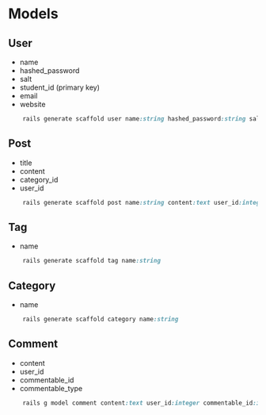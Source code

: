 # Models

## User

* name
* hashed_password
* salt
* student_id (primary key)
* email
* website

```ruby
    rails generate scaffold user name:string hashed_password:string salt:string student_id:string email:string website:string
```

## Post

* title
* content
* category_id
* user_id

```ruby
    rails generate scaffold post name:string content:text user_id:integer category_id:integer
```

## Tag

* name

```ruby
    rails generate scaffold tag name:string 
```

## Category

* name

```ruby
    rails generate scaffold category name:string 
```

## Comment

* content
* user_id
* commentable_id
* commentable_type

```ruby
    rails g model comment content:text user_id:integer commentable_id:integer commentable_type:string 
```
